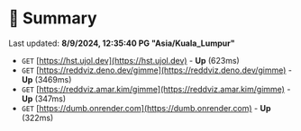# 📖 Summary
Last updated: **8/9/2024, 12:35:40 PG "Asia/Kuala_Lumpur"**

- `GET` [https://hst.ujol.dev](https://hst.ujol.dev) - **Up** (623ms)
- `GET` [https://reddviz.deno.dev/gimme](https://reddviz.deno.dev/gimme) - **Up** (3469ms)
- `GET` [https://reddviz.amar.kim/gimme](https://reddviz.amar.kim/gimme) - **Up** (347ms)
- `GET` [https://dumb.onrender.com](https://dumb.onrender.com) - **Up** (322ms)
